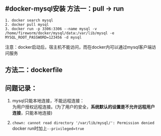 #docker-mysql安装
方法一：pull -> run
-----------------
```
1. docker search mysql
2. docker pull mysql
3. docker run -p 3306:3306 --name mysql -v /home/fireworm/docker/mysql/data:/var/lib/mysql -e MYSQL_ROOT_PASSWORD=123456 -d mysql
```

注意：docker启动后，宿主机不能访问，而在docker内可以通过mysql客户端访问服务<br>

方法二：dockerfile
-----------------

问题记录：
-----------------
1. mysql只能本地连接，不能远程连接：<br>
  为用户授权远程连接。(为了用户的安全，**系统默认的设置是不允许远程用户连接**，只能本地连接)

2. `chown: cannot read directory '/var/lib/mysql/': Permission denied`
docker run时加上`--privileged=true`

